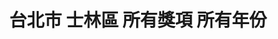 ---
title: "台北市 士林區 所有獎項 所有年份"
keywords:
  - 美食競賽
  - 台灣美食
  - 美食精選
datePublished: "2025-06-30"
dateModified: "2025-07-01"
city: "台北市"
district: "士林區"
award: "所有獎項"
year: "所有年份"
page: 1
count: 5

restaurants:
  - name: "金蓬萊遵古台菜"
    city: "台北市"
    district: "士林區"
    address: "台北市士林區天母東路101號"
    phone: "0228711517"
    geo: "25.118284829627967, 121.53625610035625"
    google_map: "https://maps.app.goo.gl/ufhpfWnX9qeaUw9PA"
    footinder: "https://footinder.com.tw/%e5%8f%b0%e5%8c%97%e5%b8%82%e5%a3%ab%e6%9e%97%e5%8d%80/7910/"
    official: "http://www.goldenformosa.com.tw/bin/home.php"
    award:
    - name: "500盤"
      year: "2024"
  - name: "鳥哲 燒物專門店"
    city: "台北市"
    district: "士林區"
    address: "台北市士林區福華路128巷12號"
    phone: "0228310166"
    geo: "25.102889715468184, 121.52320846457711"
    google_map: "https://maps.app.goo.gl/gEe3qWPVruFSfU9g6"
    footinder: "https://footinder.com.tw/%E5%8F%B0%E5%8C%97%E5%B8%82%E5%A3%AB%E6%9E%97%E5%8D%80/7705/"
    official: "https://www.facebook.com/toritetsu1111/"
    award:
    - name: "500盤"
      year: "2024"
  - name: "好麵煮私房麵館"
    city: "台北市"
    district: "士林區"
    address: "台北市士林區士東路100號"
    phone: "0228317154"
    geo: "25.11207007794423, 121.5292938310075"
    google_map: "https://maps.app.goo.gl/2CsBXNpXEqWBVkMb9"
    footinder: "https://footinder.com.tw/%E5%8F%B0%E5%8C%97%E5%B8%82%E5%A3%AB%E6%9E%97%E5%8D%80/42241/"
    official: ""
    award:
    - name: "500盤"
      year: "2024"
  - name: "香料屋印度料理 Spice Shop"
    city: "台北市"
    district: "士林區"
    address: "台北市士林區天母東路65號"
    phone: "0228737775"
    geo: "25.11827606136289, 121.53415307894316"
    google_map: "https://maps.app.goo.gl/AHGJ6nyErtHrHiCNA"
    footinder: "https://footinder.com.tw/%E5%8F%B0%E5%8C%97%E5%B8%82%E5%A3%AB%E6%9E%97%E5%8D%80/42340/"
    official: "https://www.spiceshoptw.com/"
    award:
    - name: "500盤"
      year: "2024"
  - name: "道品牛肉麵"
    city: "台北市"
    district: "士林區"
    address: "111台北市士林區後港街204號"
    phone: "072360236"
    geo: "22.637542394178766, 120.30357570183317"
    google_map: "https://maps.app.goo.gl/bhSS8nbgtDv5iTx89"
    footinder: "https://footinder.com.tw/%e9%ab%98%e9%9b%84%e5%b8%82%e4%b8%89%e6%b0%91%e5%8d%80/362215/"
    official: "https://www.facebook.com/profile.php?id=61556557034544"
    award:
    - name: "台北國際牛肉麵節"
      year: "2024"
    - name: "台北國際牛肉麵節"
      year: "2024"
---